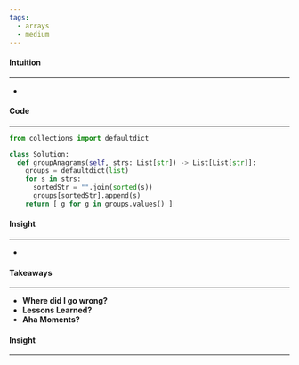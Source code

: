 ```yaml
---
tags:
  - arrays
  - medium
---
```


#### Intuition
---
- 

#### Code
---

```python
from collections import defaultdict

class Solution:
  def groupAnagrams(self, strs: List[str]) -> List[List[str]]:
    groups = defaultdict(list)
    for s in strs:
      sortedStr = "".join(sorted(s))
      groups[sortedStr].append(s)
    return [ g for g in groups.values() ]
```

#### Insight
---
- 

#### Takeaways
---
- **Where did I go wrong?**
- **Lessons Learned?**
- **Aha Moments?**

#### Insight
---